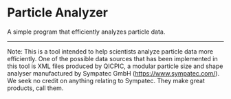 # Particle Analyzer
A simple program that efficiently analyzes particle data.

---

Note: This is a tool intended to help scientists analyze particle data more efficiently. One of the possible data sources that has been implemented in this tool is XML files produced by QICPIC, a modular particle size and shape analyser manufactured by Sympatec GmbH (https://www.sympatec.com/). We seek no credit on anything relating to Sympatec. They make great products, call them.
